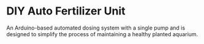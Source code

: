 # DIY Auto Fertilizer Unit
 An Arduino-based automated dosing system with a single pump and is designed to simplify the process of maintaining a healthy planted aquarium.
